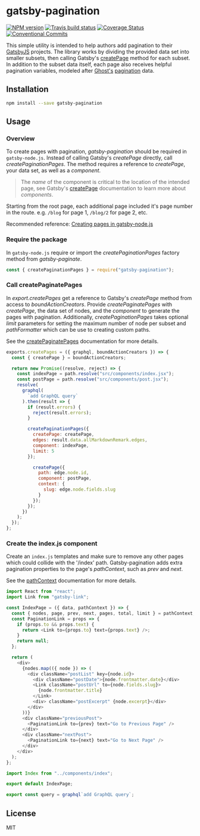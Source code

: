 # gatsby-pagination

[![NPM version](http://img.shields.io/npm/v/gatsby-pagination.svg?style=flat-square)](https://www.npmjs.org/package/gatsby-pagination)
[![Travis build status](http://img.shields.io/travis/infinitedescent/gatsby-pagination/master.svg?style=flat-square)](https://travis-ci.org/infinitedescent/gatsby-pagination)
[![Coverage Status](https://coveralls.io/repos/github/infinitedescent/gatsby-pagination/badge.svg)](https://coveralls.io/github/infinitedescent/gatsby-pagination)
[![Conventional Commits](https://img.shields.io/badge/Conventional%20Commits-1.0.0-yellow.svg)](https://conventionalcommits.org)

This simple utility is intended to help authors add pagination to their [GatsbyJS](https://www.gatsbyjs.org/) projects. The library works by dividing the provided data set into smaller subsets, then calling Gatsby's [createPage](https://www.gatsbyjs.org/docs/bound-action-creators/#createPage) method for each subset. In addition to the subset data itself, each page also receives helpful pagination variables, modeled after [Ghost's](https://ghost.org/) [pagination](https://themes.ghost.org/docs/pagination) data.

## Installation

```sh
npm install --save gatsby-pagination
```

## Usage

### Overview

To create pages with pagination, _gatsby-pagination_ should be required in
`gatsby-node.js`. Instead of calling Gatsby's _createPage_ directly, call
_createPaginationPages_. The method requires a reference to _createPage_, your
data set, as well as a _component_.

> The _name_ of the component is critical to the location of the intended page, see Gatsby's [createPage](https://www.gatsbyjs.org/docs/node-apis/#createPages) documentation to learn more about _components_.

Starting from the root page, each additional page included it's page number in the route. e.g. `/blog` for page 1, `/blog/2` for page 2, etc.

Recommended reference: [Creating pages in gatsby-node.js](https://www.gatsbyjs.org/docs/creating-and-modifying-pages/)

### Require the package

In `gatsby-node.js` require or import the _createPaginationPages_ factory method from _gatsby-paginate_.

```js
const { createPaginationPages } = require("gatsby-pagination");
```

### Call createPaginatePages

In _export.createPages_ get a reference to Gatsby's _createPage_ method from access to _boundActionCreators_.
Provide _createPaginatePages_ with _createPage_, the data set of nodes, and the _component_ to generate the pages with pagination.
Additionally, _createPaginationPages_ takes optional _limit_ parameters for setting the maximum number of node per subset and _pathFormatter_ which can be use to creating custom
paths.

See the [createPaginatePages](https://infinitedescent.github.io/gatsby-pagination/#createpaginationpages) documentation for more details.

```js
exports.createPages = ({ graphql, boundActionCreators }) => {
  const { createPage } = boundActionCreators;

  return new Promise((resolve, reject) => {
    const indexPage = path.resolve("src/components/index.jsx");
    const postPage = path.resolve("src/components/post.jsx");
    resolve(
      graphql(
        `add GraphQL query`
      ).then(result => {
        if (result.errors) {
          reject(result.errors);
        }

        createPaginationPages({
          createPage: createPage,
          edges: result.data.allMarkdownRemark.edges,
          component: indexPage,
          limit: 5
        });

          createPage({
            path: edge.node.id,
            component: postPage,
            context: {
              slug: edge.node.fields.slug
            }
          });
        });
      })
    );
  });
};
```

### Create the index.js component

Create an `index.js` templates and make sure to remove any other pages
which could collide with the '/index' path. Gatsby-pagination adds extra
pagination properties to the page's _pathContext_, such as _prev_ and _next_.

See the [pathContext](https://infinitedescent.github.io/gatsby-pagination/#pathcontext) documentation for more details.

```js
import React from "react";
import Link from "gatsby-link";

const IndexPage = ({ data, pathContext }) => {
  const { nodes, page, prev, next, pages, total, limit } = pathContext;
  const PaginationLink = props => {
    if (props.to && props.text) {
      return <Link to={props.to} text={props.text} />;
    }
    return null;
  };

  return (
    <div>
      {nodes.map(({ node }) => (
        <div className="postList" key={node.id}>
          <div className="postDate">{node.frontmatter.date}</div>
          <Link className="postUrl" to={node.fields.slug}>
            {node.frontmatter.title}
          </Link>
          <div> className="postExcerpt" {node.excerpt}</div>
        </div>
      ))}
      <div className="previousPost">
        <PaginationLink to={prev} text="Go to Previous Page" />
      </div>
      <div className="nextPost">
        <PaginationLink to={next} text="Go to Next Page" />
      </div>
    </div>
  );
};

import Index from "../components/index";

export default IndexPage;

export const query = graphql`add GraphQL query`;
```

## License

MIT
